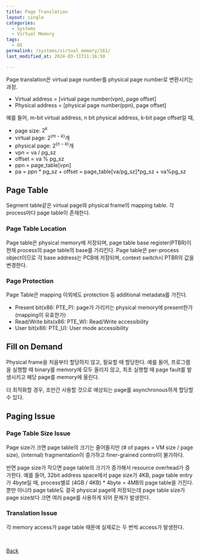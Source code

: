 ```yaml
---
title: Page Translation
layout: single
categories:
  - Systems
  - Virtual Memory
tags:
  - OS
permalink: /systems/virtual_memory/161/
last_modified_at: 2024-03-31T11:16:50

---
```


Page translation은 virtual page number를 physical page number로 변환시키는 과정.

* Virtual address = \[virtual page number(vpn), page offset\]
* Physical address = \[physical page number(ppn), page offset\]

예를 들어, m-bit virtual address, n bit physical address, k-bit page offset일 때,

* page size: $2^k$
* virtual page: $2^{(m-k)}$개
* physical page: $2^{(n-k)}$개
* vpn = va / pg_sz
* offset = va % pg_sz
* ppn = page_table\[vpn\]
* pa = ppn * pg_sz + offset = page_table\[va/pg_sz\]*pg_sz + va%pg_sz

## Page Table

Segment table같은 virtual page와 physical frame의 mapping table.
각 process마다 page table이 존재한다.

### Page Table Location

Page table은 physical memory에 저장되며,
page table base register(PTBR)이 현재 process의 page table의 base를 가리킨다.
Page table은 per-process object이므로 각 base address는 PCB에 저장되며,
context switch시 PTBR의 값을 변경한다.

### Page Protection

Page Table은 mapping 이외에도 protection 등 additional metadata를 가진다.

* Present bit(x86: PTE_P): page가 가리키는 physical memory에 present한가 (mapping이 유효한가)
* Read/Write bits(x86: PTE_W): Read/Write accessibility
* User bit(x86: PTE_U): User mode accessibility

## Fill on Demand

Physical frame을 처음부터 할당하지 않고, 필요할 때 할당한다.
예를 들어, 프로그램을 실행할 때 binary를 memory에 모두 올리지 않고,
최초 실행할 때 page fault를 발생시키고 해당 page를 memory에 올린다.

더 최적화할 경우, 조만간 사용할 것으로 예상되는 page를 asynchronous하게 할당할 수 있다.

## Paging Issue

### Page Table Size Issue

Page size가 크면 page table의 크기는 줄어들지만 (# of pages = VM size / page size),
(internal) fragmentation이 증가하고 finer-grained control이 불가하다.

반면 page size가 작으면 page table의 크기가 증가해서 resource overhead가 증가한다.
예를 들어, 32bit address space에서 page size가 4KB, page table entry가 4byte일 때,
process별로 (4GB / 4KB) * 4byte = 4MB의 page table을 가진다.
뿐만 아니라 page table도 결국 physical page에 저장되는데 page table size가 page size보다 크면 여러 page를 사용하게 되어 문제가 발생한다.

### Translation Issue

각 memory access가 page table 때문에 실제로는 두 번씩 access가 발생한다.

<br>

[Back](/systems/virtual_memory/)